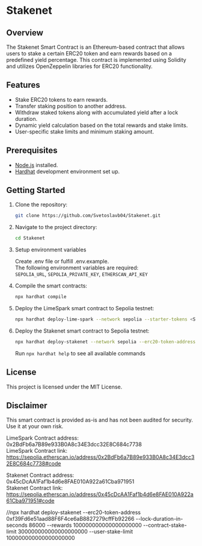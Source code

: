 # Stakenet

## Overview

The Stakenet Smart Contract is an Ethereum-based contract that allows users to stake a certain ERC20 token and earn rewards based on a predefined yield percentage. This contract is implemented using Solidity and utilizes OpenZeppelin libraries for ERC20 functionality.

## Features

- Stake ERC20 tokens to earn rewards.
- Transfer staking position to another address.
- Withdraw staked tokens along with accumulated yield after a lock duration.
- Dynamic yield calculation based on the total rewards and stake limits.
- User-specific stake limits and minimum staking amount.

## Prerequisites

- [Node.js](https://nodejs.org/) installed.
- [Hardhat](https://hardhat.org/) development environment set up.

## Getting Started

1. Clone the repository:

   ```bash
   git clone https://github.com/Svetoslavb04/Stakenet.git
   ```

2. Navigate to the project directory:

   ```bash
   cd Stakenet
   ```

3. Setup environment variables

   Create .env file or fulfill .env.example.\
   The following environment variables are required:\
   `SEPOLIA_URL`, `SEPOLIA_PRIVATE_KEY`, `ETHERSCAN_API_KEY`

4. Compile the smart contracts:

   ```bash
   npx hardhat compile
   ```

5. Deploy the LimeSpark smart contract to Sepolia testnet:

   ```bash
   npx hardhat deploy-lime-spark --network sepolia --starter-tokens <STARTER_TOKENS>
   ```

6. Deploy the Stakenet smart contract to Sepolia testnet:

   ```bash
   npx hardhat deploy-stakenet --network sepolia --erc20-token-address <ADDRESS_OF_ERC20> --lock-duration-in-seconds <LOCK_DURATION> --rewards <REWARDS> --contract-stake-limit <CONTRACT_STAKE_LIMIT> --user-stake-limit <USER_STAKE_LIMIT>
   ```

   Run `npx hardhat help` to see all available commands

## License

This project is licensed under the MIT License.

## Disclaimer

This smart contract is provided as-is and has not been audited for security. Use it at your own risk.

LimeSpark Contract address: 0x2BdFb6a7B89e933B0A8c34E3dcc32E8C684c7738\
LimeSpark Contract link: https://sepolia.etherscan.io/address/0x2BdFb6a7B89e933B0A8c34E3dcc32E8C684c7738#code

Stakenet Contract address: 0x45cDcAA1Faf1b4d6e8FAE010A922a61Cba971951\
Stakenet Contract link: https://sepolia.etherscan.io/address/0x45cDcAA1Faf1b4d6e8FAE010A922a61Cba971951#code

//npx hardhat deploy-stakenet --erc20-token-address 0xf39Fd6e51aad88F6F4ce6aB8827279cffFb92266 --lock-duration-in-seconds 86000 --rewards 100000000000000000000 --contract-stake-limit 300000000000000000000 --user-stake-limit 100000000000000000000
